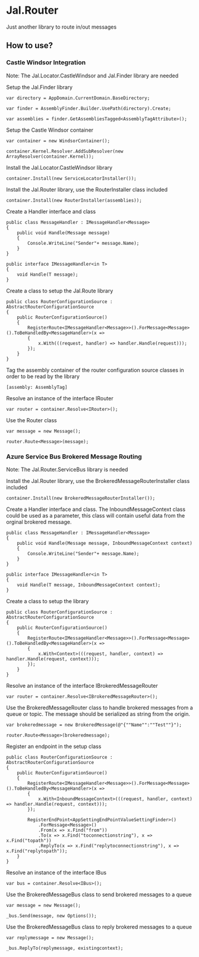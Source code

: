 # Jal.Router
Just another library to route in/out messages

## How to use?

### Castle Windsor Integration

Note: The Jal.Locator.CastleWindsor and Jal.Finder library are needed

Setup the Jal.Finder library

	var directory = AppDomain.CurrentDomain.BaseDirectory;

	var finder = AssemblyFinder.Builder.UsePath(directory).Create;

    var assemblies = finder.GetAssembliesTagged<AssemblyTagAttribute>();

Setup the Castle Windsor container

	var container = new WindsorContainer();

	container.Kernel.Resolver.AddSubResolver(new ArrayResolver(container.Kernel));

Install the Jal.Locator.CastleWindsor library

	container.Install(new ServiceLocatorInstaller());

Install the Jal.Router library, use the RouterInstaller class included

    container.Install(new RouterInstaller(assemblies));

Create a Handler interface and class

    public class MessageHandler : IMessageHandler<Message>
    {
        public void Handle(Message message)
        {
            Console.WriteLine("Sender"+ message.Name);
        }
    }

    public interface IMessageHandler<in T>
    {
        void Handle(T message);
    }

Create a class to setup the Jal.Route library

    public class RouterConfigurationSource : AbstractRouterConfigurationSource
    {
        public RouterConfigurationSource()
        {
            RegisterRoute<IMessageHandler<Message>>().ForMessage<Message>().ToBeHandledBy<MessageHandler>(x =>
            {
                x.With(((request, handler) => handler.Handle(request)));
            });
        }
    }

Tag the assembly container of the router configuration source classes in order to be read by the library

    [assembly: AssemblyTag]
	
Resolve an instance of the interface IRouter

	var router = container.Resolve<IRouter>();

Use the Router class

    var message = new Message();

    router.Route<Message>(message);

### Azure Service Bus Brokered Message Routing

Note: The Jal.Router.ServiceBus library is needed

Install the Jal.Router library, use the BrokeredMessageRouterInstaller class included

    container.Install(new BrokeredMessageRouterInstaller());

Create a Handler interface and class. The InboundMessageContext class could be used as a parameter, this class will contain useful data from the orginal brokered message.

    public class MessageHandler : IMessageHandler<Message>
    {
        public void Handle(Message message, InboundMessageContext context)
        {
            Console.WriteLine("Sender"+ message.Name);
        }
    }

    public interface IMessageHandler<in T>
    {
        void Handle(T message, InboundMessageContext context);
    }

Create a class to setup the library

    public class RouterConfigurationSource : AbstractRouterConfigurationSource
    {
        public RouterConfigurationSource()
        {
            RegisterRoute<IMessageHandler<Message>>().ForMessage<Message>().ToBeHandledBy<MessageHandler>(x =>
            {
                x.With<Context>(((request, handler, context) => handler.Handle(request, context)));
            });
        }
    }

Resolve an instance of the interface IBrokeredMessageRouter

	var router = container.Resolve<IBrokeredMessageRouter>();

Use the BrokeredMessageRouter class to handle brokered messages from a queue or topic. The message should be serialized as string from the origin.

    var brokeredmessage = new BrokeredMessage(@"{""Name"":""Test""}");

    router.Route<Message>(brokeredmessage);

Register an endpoint in the setup class

    public class RouterConfigurationSource : AbstractRouterConfigurationSource
    {
        public RouterConfigurationSource()
        {
            RegisterRoute<IMessageHandler<Message>>().ForMessage<Message>().ToBeHandledBy<MessageHandler>(x =>
            {
                x.With<InboundMessageContext>(((request, handler, context) => handler.Handle(request, context)));
            });

            RegisterEndPoint<AppSettingEndPointValueSettingFinder>()
                .ForMessage<Message>()
                .From(x => x.Find("from"))
                .To(x => x.Find("toconnectionstring"), x => x.Find("topath"))
                .ReplyTo(x => x.Find("replytoconnectionstring"), x => x.Find("replytopath"));
        }
    }

Resolve an instance of the interface IBus

	var bus = container.Resolve<IBus>();

Use the BrokeredMessageBus class to send brokered messages to a queue

    var message = new Message();

    _bus.Send(message, new Options());

Use the BrokeredMessageBus class to reply brokered messages to a queue

    var replymessage = new Message();

    _bus.ReplyTo(replymessage, existingcontext);